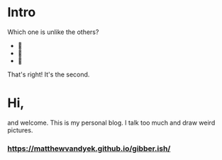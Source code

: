 # Intro
Which one is unlike the others?

* 🌻
* 💮
* 💾

That's right! It's the second.

# Hi,
and welcome. This is my personal blog. I talk too much and draw weird pictures.

### https://matthewvandyek.github.io/gibber.ish/
